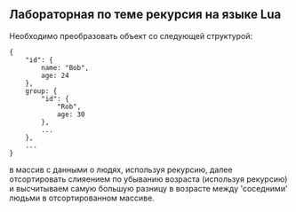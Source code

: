 ## Лабораторная по теме рекурсия на языке Lua

Необходимо преобразовать объект со следующей структурой:

```
{
    "id": {
        name: "Bob",
        age: 24
    },
    group: {
        "id": {
            "Rob",
            age: 30
        },
        ...
    },
    ...
}
```

в массив с данными о людях, используя рекурсию, далее отсортировать слияением по убыванию возраста (используя рекурсию) и высчитываем самую большую разницу в возрасте между 'соседними' людьми в отсортированном массиве.
